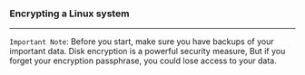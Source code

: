 ### Encrypting a Linux system
---

`Important Note`:  Before you start, make sure you have backups of your important data. Disk encryption is a powerful security measure, But if you forget your encryption passphrase, you could lose access to your data.
